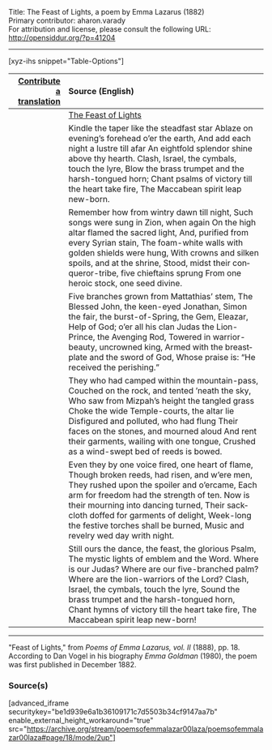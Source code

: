 <html>
<head></head>
<body>
Title: The Feast of Lights, a poem by Emma Lazarus (1882)<br />
Primary contributor: aharon.varady<br />
For attribution and license, please consult the following URL: <a href="http://opensiddur.org/?p=41204">http://opensiddur.org/?p=41204</a>
<p />
<hr />

[xyz-ihs snippet="Table-Options"]<table style="margin-left: auto; margin-right: auto;" class="draggable">
<thead><tr><th id="x" style="text-align: right;"><a href="/contribute/upload/">Contribute a translation</a></th><th style="text-align: left;">Source (English)</th></tr></thead>
<tbody>
<tr><td style="vertical-align:top;">
<div class="liturgy" lang="he" style="text-align: right;">

</div></td>

<td style="vertical-align:top;">
<div class="english" lang="en" style="text-align: left;">
<u>The Feast of Lights</u>
</div></td></tr>


<tr><td style="vertical-align:top;">
<div class="liturgy" lang="he" style="text-align: right;">

</div></td>

<td style="vertical-align:top;">
<div class="english" lang="en" style="text-align: left;">
Kindle the taper like the steadfast star 
Ablaze on evening’s forehead o’er the earth,
And add each night a lustre till afar 
An eightfold splendor shine above thy hearth.
Clash, Israel, the cymbals, touch the lyre,
Blow the brass trumpet and the harsh-tongued horn; 
Chant psalms of victory till the heart take fire,
The Maccabean spirit leap new-born.
</div></td></tr>


<tr><td style="vertical-align:top;">
<div class="liturgy" lang="he" style="text-align: right;">

</div></td>

<td style="vertical-align:top;">
<div class="english" lang="en" style="text-align: left;">
Remember how from wintry dawn till night,
Such songs were sung in Zion, when again 
On the high altar flamed the sacred light,
And, purified from every Syrian stain,
The foam-white walls with golden shields were hung,
With crowns and silken spoils, and at the shrine,
Stood, midst their conqueror-tribe, five chieftains sprung 
From one heroic stock, one seed divine.
</div></td></tr>


<tr><td style="vertical-align:top;">
<div class="liturgy" lang="he" style="text-align: right;">

</div></td>

<td style="vertical-align:top;">
<div class="english" lang="en" style="text-align: left;">
Five branches grown from Mattathias’ stem,
The Blessed John, the keen-eyed Jonathan,
Simon the fair, the burst-of-Spring, the Gem,
Eleazar, Help of God; o’er all his clan 
Judas the Lion-Prince, the Avenging Rod,
Towered in warrior-beauty, uncrowned king,
Armed with the breastplate and the sword of God,
Whose praise is: “He received the perishing.”
</div></td></tr>


<tr><td style="vertical-align:top;">
<div class="liturgy" lang="he" style="text-align: right;">

</div></td>

<td style="vertical-align:top;">
<div class="english" lang="en" style="text-align: left;">
They who had camped within the mountain-pass, 
Couched on the rock, and tented ’neath the sky,
Who saw from Mizpah’s height the tangled grass 
Choke the wide Temple-courts, the altar lie 
Disfigured and polluted, who had flung 
Their faces on the stones, and mourned aloud 
And rent their garments, wailing with one tongue, 
Crushed as a wind-swept bed of reeds is bowed.
</div></td></tr>


<tr><td style="vertical-align:top;">
<div class="liturgy" lang="he" style="text-align: right;">

</div></td>

<td style="vertical-align:top;">
<div class="english" lang="en" style="text-align: left;">
Even they by one voice fired, one heart of flame,
Though broken reeds, had risen, and w’ere men,
They rushed upon the spoiler and o’ercame,
Each arm for freedom had the strength of ten.
Now is their mourning into dancing turned,
Their sackcloth doffed for garments of delight, 
Week-long the festive torches shall be burned,
Music and revelry wed day writh night.
</div></td></tr>


<tr><td style="vertical-align:top;">
<div class="liturgy" lang="he" style="text-align: right;">

</div></td>

<td style="vertical-align:top;">
<div class="english" lang="en" style="text-align: left;">
Still ours the dance, the feast, the glorious Psalm,
The mystic lights of emblem and the Word.
Where is our Judas? Where are our five-branched palm? 
Where are the lion-warriors of the Lord?
Clash, Israel, the cymbals, touch the lyre,
Sound the brass trumpet and the harsh-tongued horn, 
Chant hymns of victory till the heart take fire,
The Maccabean spirit leap new-born!
</div></td></tr>
</tbody></table>

<hr />

"Feast of Lights," from <em>Poems of Emma Lazarus, vol. II</em> (1888), pp. 18. According to Dan Vogel in his biography <em>Emma Goldman</em> (1980), the poem was first published in December 1882.

<h3>Source(s)</h3>

[advanced_iframe securitykey="be1d939e6a1b36109171c7d5503b34cf9147aa7b" enable_external_height_workaround="true" src="https://archive.org/stream/poemsofemmalazar00laza/poemsofemmalazar00laza#page/18/mode/2up"]

&nbsp;


</body>
</html>